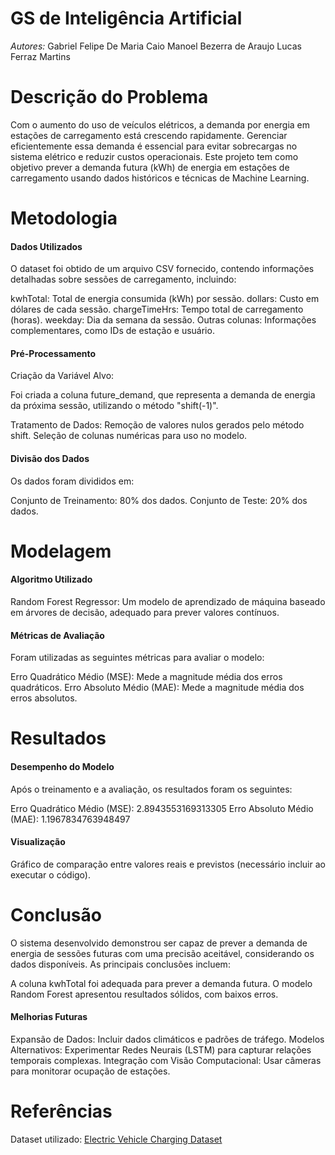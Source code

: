 # GS de Inteligência Artificial

*Autores:* Gabriel Felipe De Maria
         Caio Manoel Bezerra de Araujo
         Lucas Ferraz Martins

# Descrição do Problema

Com o aumento do uso de veículos elétricos, a demanda por energia em estações de carregamento está crescendo rapidamente. Gerenciar eficientemente essa demanda é essencial para evitar sobrecargas no sistema elétrico e reduzir custos operacionais. Este projeto tem como objetivo prever a demanda futura (kWh) de energia em estações de carregamento usando dados históricos e técnicas de Machine Learning.

# Metodologia

<h4> Dados Utilizados </h4>

O dataset foi obtido de um arquivo CSV fornecido, contendo informações detalhadas sobre sessões de carregamento, incluindo:

kwhTotal: Total de energia consumida (kWh) por sessão.
dollars: Custo em dólares de cada sessão.
chargeTimeHrs: Tempo total de carregamento (horas).
weekday: Dia da semana da sessão.
Outras colunas: Informações complementares, como IDs de estação e usuário.

<h4> Pré-Processamento </h4>

Criação da Variável Alvo:

Foi criada a coluna future_demand, que representa a demanda de energia da próxima sessão, utilizando o método "shift(-1)".

Tratamento de Dados:
Remoção de valores nulos gerados pelo método shift.
Seleção de colunas numéricas para uso no modelo.

<h4> Divisão dos Dados </h4>

Os dados foram divididos em:

Conjunto de Treinamento: 80% dos dados.
Conjunto de Teste: 20% dos dados.

# Modelagem

<h4> Algoritmo Utilizado </h4>

Random Forest Regressor: Um modelo de aprendizado de máquina baseado em árvores de decisão, adequado para prever valores contínuos.

<h4> Métricas de Avaliação </h4>

Foram utilizadas as seguintes métricas para avaliar o modelo:

Erro Quadrático Médio (MSE): Mede a magnitude média dos erros quadráticos.
Erro Absoluto Médio (MAE): Mede a magnitude média dos erros absolutos.

# Resultados

<h4> Desempenho do Modelo </h4>

Após o treinamento e a avaliação, os resultados foram os seguintes:

Erro Quadrático Médio (MSE): 2.8943553169313305
Erro Absoluto Médio (MAE): 1.1967834763948497

<h4> Visualização </h4>

Gráfico de comparação entre valores reais e previstos (necessário incluir ao executar o código).

# Conclusão

O sistema desenvolvido demonstrou ser capaz de prever a demanda de energia de sessões futuras com uma precisão aceitável, considerando os dados disponíveis. As principais conclusões incluem:

A coluna kwhTotal foi adequada para prever a demanda futura.
O modelo Random Forest apresentou resultados sólidos, com baixos erros.

<h4> Melhorias Futuras </h4>

Expansão de Dados: Incluir dados climáticos e padrões de tráfego.
Modelos Alternativos: Experimentar Redes Neurais (LSTM) para capturar relações temporais complexas.
Integração com Visão Computacional: Usar câmeras para monitorar ocupação de estações.

# Referências

Dataset utilizado: [Electric Vehicle Charging Dataset](https://www.kaggle.com/datasets/michaelbryantds/electric-vehicle-charging-dataset?select=station_data_dataverse.csv)